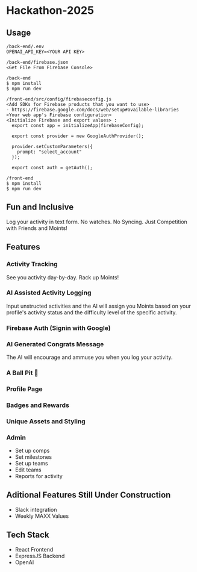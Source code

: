 # Hackathon-2025
## Usage
```
/back-end/.env
OPENAI_API_KEY=<YOUR API KEY>

/back-end/firebase.json
<Get File From Firebase Console>

/back-end
$ npm install
$ npm run dev
```

```
/front-end/src/config/firebaseconfig.js
<Add SDKs for Firebase products that you want to use>
- https://firebase.google.com/docs/web/setup#available-libraries
<Your web app's Firebase configuration>
<Initialize Firebase and export values> :
  export const app = initializeApp(firebaseConfig);
  
  export const provider = new GoogleAuthProvider();
  
  provider.setCustomParameters({
  	prompt: "select_account"
  });
  
  export const auth = getAuth();

/front-end
$ npm install
$ npm run dev
```
## Fun and Inclusive
Log your activity in text form. No watches. No Syncing. Just Competition with Friends and Moints!
## Features
### Activity Tracking
See you activity day-by-day. Rack up Moints!
### AI Assisted Activity Logging
Input unstructed activities and the AI will assign you Moints based on your profile's activity status and the difficulty level of the specific activity.
### Firebase Auth (Signin with Google)
### AI Generated Congrats Message
The AI will encourage and ammuse you when you log your activity.
### A Ball Pit :tada:
### Profile Page
### Badges and Rewards
### Unique Assets and Styling
### Admin
- Set up comps
- Set milestones
- Set up teams
- Edit teams
- Reports for activity
## Aditional Features Still Under Construction
- Slack integration
- Weekly MAXX Values
## Tech Stack
- React Frontend
- ExpressJS Backend
- OpenAI
